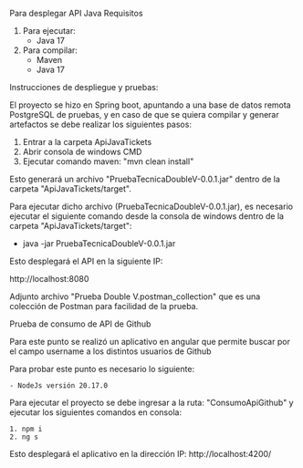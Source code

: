 Para desplegar API Java
Requisitos

1. Para ejecutar:
   - Java 17
2. Para compilar:
   - Maven
   - Java 17

Instrucciones de despliegue y pruebas:

El proyecto se hizo en Spring boot, apuntando a una base de datos remota PostgreSQL de pruebas, y en caso de que se quiera compilar y generar artefactos se debe realizar los siguientes pasos:

1. Entrar a la carpeta ApiJavaTickets
2. Abrir consola de windows CMD
3. Ejecutar comando maven: "mvn clean install"

Esto generará un archivo "PruebaTecnicaDoubleV-0.0.1.jar" dentro de la carpeta "ApiJavaTickets/target".

Para ejecutar dicho archivo (PruebaTecnicaDoubleV-0.0.1.jar), es necesario ejecutar el siguiente comando desde la consola de windows dentro de la carpeta "ApiJavaTickets/target":

- java -jar PruebaTecnicaDoubleV-0.0.1.jar

Esto desplegará el API en la siguiente IP:

http://localhost:8080

Adjunto archivo "Prueba Double V.postman_collection" que es una colección de Postman para facilidad de la prueba.

Prueba de consumo de API de Github

Para este punto se realizó un aplicativo en angular que permite buscar por el campo username a los distintos usuarios de Github

Para probar este punto es necesario lo siguiente:

    - NodeJs versión 20.17.0

Para ejecutar el proyecto se debe ingresar a la ruta: "ConsumoApiGithub" y ejecutar los siguientes comandos en consola:

    1. npm i
    2. ng s

Esto desplegará el aplicativo en la dirección IP: http://localhost:4200/
